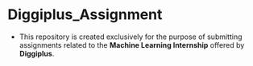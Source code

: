 # Diggiplus_Assignment
* This repository is created exclusively for the purpose of submitting assignments related to the **Machine Learning Internship** offered by **Diggiplus**.
